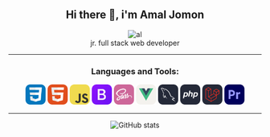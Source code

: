 <div align="center">
  <h2 border-bottom="0"> Hi there 👋, i'm Amal Jomon </h2>
    <div>
      <img src="https://media.tenor.com/2uyENRmiUt0AAAAC/coding.gif" alt="al"> 
    </div>
  jr. full stack web developer </p>

  <hr></hr>


<!--
**amaljom/amaljom** is a ✨ _special_ ✨ repository because its `README.md` (this file) appears on your GitHub profile.

Here are some ideas to get you started:

- 🔭 I’m currently working on ...
- 🌱 I’m currently learning ...
- 👯 I’m looking to collaborate on ...
- 🤔 I’m looking for help with ...
- 💬 Ask me about ...
- 📫 How to reach me: <a href="https://linkedin.com/in/amal-jomon" target="blank"><img align="center" src="https://raw.githubusercontent.com/rahuldkjain/github-profile-readme-generator/master/src/images/icons/Social/linked-in-alt.svg" alt="amal-jomon" height="30" width="40" /></a>
- 😄 Pronouns: ...
- ⚡ Fun fact: ...
-->
  <h3>Languages and Tools: </h3>
 <div>
    <a>
      <img src="https://github.com/tandpfun/skill-icons/blob/main/icons/CSS.svg" alt="css" height="40" width="40"> 
    </a>
   <a>
      <img src="https://github.com/tandpfun/skill-icons/blob/main/icons/HTML.svg" alt="html" height="40" width="40"> 
   </a>
   <a>
      <img src="https://github.com/tandpfun/skill-icons/blob/main/icons/JavaScript.svg" alt="js" height="40" width="40"> 
   </a>
   <a>
      <img src="https://github.com/tandpfun/skill-icons/blob/main/icons/Bootstrap.svg" alt="bs" height="40" width="40"> 
   </a>
   <a>
      <img src="https://github.com/tandpfun/skill-icons/blob/main/icons/Sass.svg" alt="sass" height="40" width="40"> 
   </a>
   <a>
      <img src="https://github.com/tandpfun/skill-icons/blob/main/icons/VueJS-Light.svg" alt="vue" height="40" width="40"> 
   </a>
   <a>
      <img src="https://github.com/tandpfun/skill-icons/blob/main/icons/MySQL-Dark.svg" alt="myql" height="40" width="40"> 
   </a>
   <a>
      <img src="https://github.com/tandpfun/skill-icons/blob/main/icons/PHP-Dark.svg" alt="php" height="40" width="40"> 
   </a>
   <a>
      <img src="https://github.com/tandpfun/skill-icons/blob/main/icons/Laravel-Dark.svg" alt="lvl" height="40" width="40"> 
   </a>
  <a>
      <img src="https://github.com/tandpfun/skill-icons/blob/main/icons/Premiere.svg" alt="pr" height="40" width="40"> 
   </a>
  </div>
  <hr></hr>
 

![GitHub stats](https://github-readme-stats.vercel.app/api?username=amaljom&show_icons=true)  
</div>
